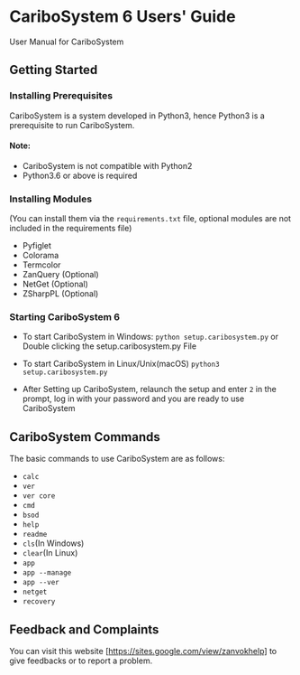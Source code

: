 # CariboSystem 6 Users' Guide
User Manual for CariboSystem

## Getting Started
### Installing Prerequisites
CariboSystem is a system developed in Python3, hence Python3 is a prerequisite to run CariboSystem.
#### Note:
* CariboSystem is not compatible with Python2
* Python3.6 or above is required

### Installing Modules
(You can install them via the `requirements.txt` file, optional modules are not included in the requirements file)
* Pyfiglet
* Colorama
* Termcolor
* ZanQuery (Optional)
* NetGet (Optional)
* ZSharpPL (Optional)

### Starting CariboSystem 6
* To start CariboSystem in Windows:
`python setup.caribosystem.py` or Double clicking the setup.caribosystem.py File

* To start CariboSystem in Linux/Unix(macOS)
`python3 setup.caribosystem.py`

* After Setting up CariboSystem, relaunch the setup and enter `2` in the prompt, log in with your password and you are ready to use CariboSystem

## CariboSystem Commands
The basic commands to use CariboSystem are as follows:
* `calc`
* `ver`
* `ver core`
* `cmd`
* `bsod`
* `help`
* `readme`
* `cls`(In Windows)
* `clear`(In Linux)
* `app`
* `app --manage`
* `app --ver`
* `netget`
* `recovery`

## Feedback and Complaints
You can visit this website [https://sites.google.com/view/zanvokhelp] to give feedbacks or to report a problem.